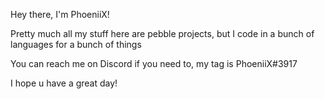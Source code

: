 Hey there, I'm PhoeniiX! 

Pretty much all my stuff here are pebble projects, but I code in a bunch of languages for a bunch of things

You can reach me on Discord if you need to, my tag is PhoeniiX#3917

I hope u have a great day!
